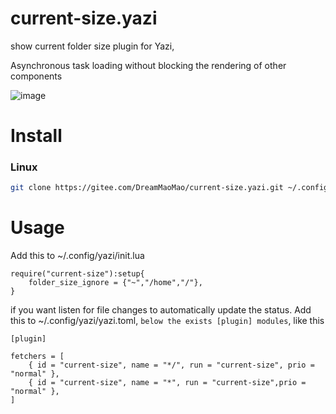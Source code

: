 # current-size.yazi
show current folder size plugin for Yazi,

Asynchronous task loading without blocking the rendering of other components

![image](https://gitee.com/DreamMaoMao/current-size.yazi/assets/30348075/e713a59e-72ed-4127-8ded-d2a2e59f6eda)


# Install 

### Linux

```bash
git clone https://gitee.com/DreamMaoMao/current-size.yazi.git ~/.config/yazi/plugins/current-size.yazi
```

# Usage 

Add this to ~/.config/yazi/init.lua

```
require("current-size"):setup{
    folder_size_ignore = {"~","/home","/"},
}
```

if you want listen for file changes to automatically update the status.
Add this to ~/.config/yazi/yazi.toml, `below the exists [plugin] modules`, like this
```
[plugin]

fetchers = [
	{ id = "current-size", name = "*/", run = "current-size", prio = "normal" },
	{ id = "current-size", name = "*", run = "current-size",prio = "normal" },
]
```
